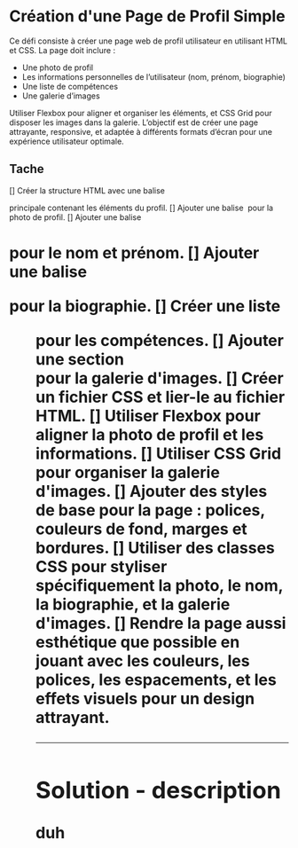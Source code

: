 # Création d'une Page de Profil Simple

Ce défi consiste à créer une page web de profil utilisateur en utilisant HTML et CSS. La page doit inclure :

* Une photo de profil
* Les informations personnelles de l’utilisateur (nom, prénom, biographie)
* Une liste de compétences
* Une galerie d’images

Utiliser Flexbox pour aligner et organiser les éléments, et CSS Grid pour disposer les images dans la galerie.
L’objectif est de créer une page attrayante, responsive, et adaptée à différents formats d’écran pour une expérience 
utilisateur optimale.

## Tache

[] Créer la structure HTML avec une balise <div> principale contenant les éléments du profil.
[] Ajouter une balise <img> pour la photo de profil.
[] Ajouter une balise <h1> pour le nom et prénom.
[] Ajouter une balise <p> pour la biographie.
[] Créer une liste <ul> pour les compétences.
[] Ajouter une section <div> pour la galerie d'images.
[] Créer un fichier CSS et lier-le au fichier HTML.
[] Utiliser Flexbox pour aligner la photo de profil et les informations.
[] Utiliser CSS Grid pour organiser la galerie d'images.
[] Ajouter des styles de base pour la page : polices, couleurs de fond, marges et bordures.
[] Utiliser des classes CSS pour styliser spécifiquement la photo, le nom, la biographie, et la galerie d'images.
[] Rendre la page aussi esthétique que possible en jouant avec les couleurs, les polices, les espacements, et les effets visuels pour un design attrayant.

---

## Solution - description

duh
